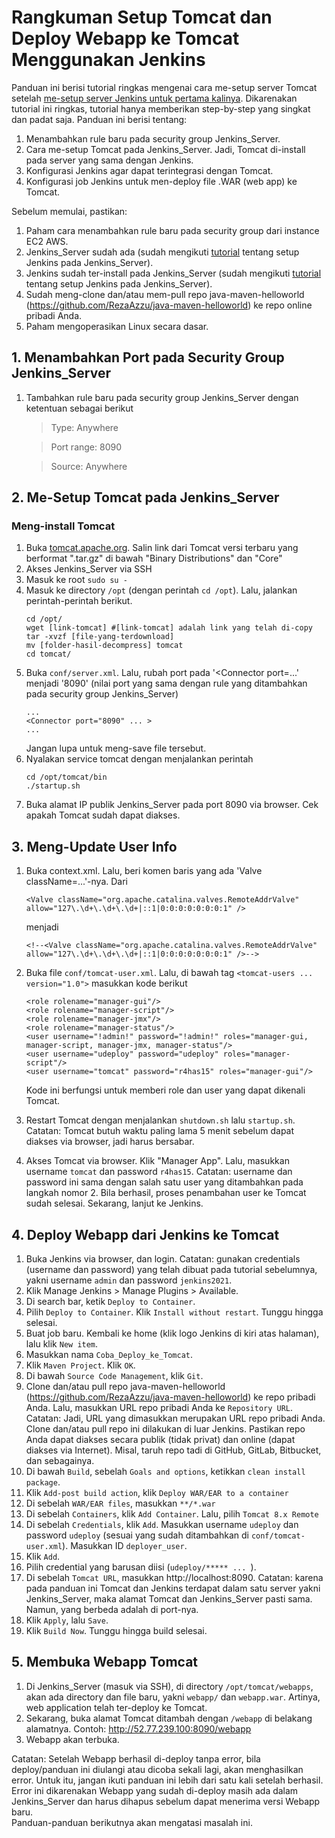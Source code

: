 # Rangkuman Setup Tomcat dan Deploy Webapp ke Tomcat Menggunakan Jenkins
Panduan ini berisi tutorial ringkas mengenai cara me-setup server Tomcat setelah [me-setup server Jenkins untuk pertama kalinya](https://razzubair.medium.com/membangun-server-jenkins-dan-meng-install-plugin-maven-pada-jenkins-912a0aecb329).
Dikarenakan tutorial ini ringkas, tutorial hanya memberikan step-by-step yang singkat dan padat saja.
Panduan ini berisi tentang:
1. Menambahkan rule baru pada security group Jenkins_Server.
2. Cara me-setup Tomcat pada Jenkins_Server. Jadi, Tomcat di-install pada server yang sama dengan Jenkins.
3. Konfigurasi Jenkins agar dapat terintegrasi dengan Tomcat.
4. Konfigurasi job Jenkins untuk men-deploy file .WAR (web app) ke Tomcat.

Sebelum memulai, pastikan:
1. Paham cara menambahkan rule baru pada security group dari instance EC2 AWS.
2. Jenkins_Server sudah ada (sudah mengikuti [tutorial](https://razzubair.medium.com/membangun-server-jenkins-dan-meng-install-plugin-maven-pada-jenkins-912a0aecb329) tentang setup Jenkins pada Jenkins_Server).
3. Jenkins sudah ter-install pada Jenkins_Server (sudah mengikuti [tutorial](https://razzubair.medium.com/membangun-server-jenkins-dan-meng-install-plugin-maven-pada-jenkins-912a0aecb329) tentang setup Jenkins pada Jenkins_Server).
4. Sudah meng-clone dan/atau mem-pull repo java-maven-helloworld (https://github.com/RezaAzzu/java-maven-helloworld) ke repo online pribadi Anda.
5. Paham mengoperasikan Linux secara dasar.

## 1. Menambahkan Port pada Security Group Jenkins_Server
1. Tambahkan rule baru pada security group Jenkins_Server dengan ketentuan sebagai berikut
    > Type: Anywhere

    > Port range: 8090

    > Source: Anywhere

## 2. Me-Setup Tomcat pada Jenkins_Server
### Meng-install Tomcat
1. Buka [tomcat.apache.org](http://tomcat.apache.org/download-80.cgi). Salin link dari Tomcat versi terbaru yang berformat ".tar.gz" di bawah "Binary Distributions" dan "Core"
2. Akses Jenkins_Server via SSH
3. Masuk ke root
```sudo su -```
4. Masuk ke directory `/opt` (dengan perintah `cd /opt`). Lalu, jalankan perintah-perintah berikut.
    ```
    cd /opt/
    wget [link-tomcat] #[link-tomcat] adalah link yang telah di-copy
    tar -xvzf [file-yang-terdownload]
    mv [folder-hasil-decompress] tomcat
    cd tomcat/
    ```
5. Buka `conf/server.xml`. Lalu, rubah port pada '<Connector port=...' menjadi '8090' (nilai port yang sama dengan rule yang ditambahkan pada security group Jenkins_Server)
    ```
    ...
    <Connector port="8090" ... >
    ...
    ```
    Jangan lupa untuk meng-save file tersebut.
6. Nyalakan service tomcat dengan menjalankan perintah
    ```
    cd /opt/tomcat/bin
    ./startup.sh
    ```
7. Buka alamat IP publik Jenkins_Server pada port 8090 via browser. Cek apakah Tomcat sudah dapat diakses.

## 3. Meng-Update User Info
1. Buka context.xml. Lalu, beri komen baris yang ada 'Valve className=...'-nya. Dari
    ```
    <Valve className="org.apache.catalina.valves.RemoteAddrValve" allow="127\.\d+\.\d+\.\d+|::1|0:0:0:0:0:0:0:1" />
    ```
    menjadi
    ```
    <!--<Valve className="org.apache.catalina.valves.RemoteAddrValve" allow="127\.\d+\.\d+\.\d+|::1|0:0:0:0:0:0:0:1" />-->
    ```
2. Buka file `conf/tomcat-user.xml`. Lalu, di bawah tag 
`<tomcat-users ... version="1.0">` masukkan kode berikut
    ```
    <role rolename="manager-gui"/>
    <role rolename="manager-script"/>
    <role rolename="manager-jmx"/>
    <role rolename="manager-status"/>
    <user username="!admin!" password="!admin!" roles="manager-gui, manager-script, manager-jmx, manager-status"/>
    <user username="udeploy" password="udeploy" roles="manager-script"/>
    <user username="tomcat" password="r4has15" roles="manager-gui"/>
    ```
	Kode ini berfungsi untuk memberi role dan user yang dapat dikenali Tomcat.
3. Restart Tomcat dengan menjalankan `shutdown.sh` lalu `startup.sh`. 
Catatan: Tomcat butuh waktu paling lama 5 menit sebelum dapat diakses via browser, jadi harus bersabar.

4. Akses Tomcat via browser. Klik "Manager App". Lalu, masukkan username `tomcat` dan password `r4has15`. 
Catatan: username dan password ini sama dengan salah satu user yang ditambahkan pada langkah nomor 2.
Bila berhasil, proses penambahan user ke Tomcat sudah selesai. Sekarang, lanjut ke Jenkins.

## 4. Deploy Webapp dari Jenkins ke Tomcat
1. Buka Jenkins via browser, dan login. 
Catatan: gunakan credentials (username dan password) yang telah dibuat pada tutorial sebelumnya, yakni username `admin` dan password `jenkins2021`.
2. Klik Manage Jenkins > Manage Plugins > Available.
3. Di search bar, ketik `Deploy to Container`.
4. Pilih `Deploy to Container`. Klik `Install without restart`. Tunggu hingga selesai.
5. Buat job baru. Kembali ke home (klik logo Jenkins di kiri atas halaman), lalu klik `New item`.
6. Masukkan nama `Coba_Deploy_ke_Tomcat`.
7. Klik `Maven Project`. Klik `OK`.
8. Di bawah `Source Code Management`, klik `Git`.
9. Clone dan/atau pull repo java-maven-helloworld (https://github.com/RezaAzzu/java-maven-helloworld) ke repo pribadi Anda. Lalu, masukkan URL repo pribadi Anda ke `Repository URL`. 
Catatan: Jadi, URL yang dimasukkan merupakan URL repo pribadi Anda. Clone dan/atau pull repo ini dilakukan di luar Jenkins. 
Pastikan repo Anda dapat diakses secara publik (tidak privat) dan online (dapat diakses via Internet). Misal, taruh repo tadi di GitHub, GitLab, Bitbucket, dan sebagainya. 
10. Di bawah `Build`, sebelah `Goals and options`, ketikkan `clean install package`.
11. Klik `Add-post build action`, klik `Deploy WAR/EAR to a container`
12. Di sebelah `WAR/EAR files`, masukkan `**/*.war`
13. Di sebelah `Containers`, klik `Add Container`. Lalu, pilih `Tomcat 8.x Remote`
14. Di sebelah `Credentials`, klik `Add`. Masukkan username `udeploy` dan password `udeploy` (sesuai yang sudah ditambahkan di `conf/tomcat-user.xml`). Masukkan ID `deployer_user`.
15. Klik `Add`.
16. Pilih credential yang barusan diisi (`udeploy/***** ... `).
17. Di sebelah `Tomcat URL`, masukkan http://localhost:8090.
Catatan: karena pada panduan ini Tomcat dan Jenkins terdapat dalam satu server yakni Jenkins_Server, maka alamat Tomcat dan Jenkins_Server pasti sama. Namun, yang berbeda adalah di port-nya.
18. Klik `Apply`, lalu `Save`.
19. Klik `Build Now`. Tunggu hingga build selesai.

## 5. Membuka Webapp Tomcat
1. Di Jenkins_Server (masuk via SSH), di directory `/opt/tomcat/webapps`, akan ada directory dan file baru, yakni `webapp/` dan `webapp.war`. Artinya, web application telah ter-deploy ke Tomcat.
2. Sekarang, buka alamat Tomcat ditambah dengan `/webapp` di belakang alamatnya. Contoh: http://52.77.239.100:8090/webapp
3. Webapp akan terbuka.

Catatan: Setelah Webapp berhasil di-deploy tanpa error, bila deploy/panduan ini diulangi atau dicoba sekali lagi, akan menghasilkan error. Untuk itu, jangan ikuti panduan ini lebih dari satu kali setelah berhasil. Error ini dikarenakan Webapp yang sudah di-deploy masih ada dalam Jenkins_Server dan harus dihapus sebelum dapat menerima versi Webapp baru.  
Panduan-panduan berikutnya akan mengatasi masalah ini.
